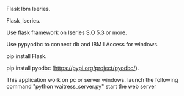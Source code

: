 Flask Ibm Iseries.

Flask_Iseries.

Use flask framework on Iseries S.O 5.3 or more.

Use pypyodbc to connect db and IBM I Access for windows.

pip install Flask.    

pip install pyodbc (https://pypi.org/project/pyodbc/).

This application work on pc or server windows. 
launch the following command "python waitress_server.py" start the web server
